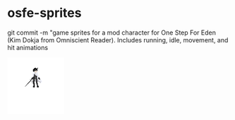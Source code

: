 # osfe-sprites
git commit -m "game sprites for a mod character for One Step For Eden (Kim Dokja from Omniscient Reader). Includes running, idle, movement, and hit animations


![alt text](https://github.com/LaitRider/osfe-sprites/blob/main/pixil-gif-drawing_360.gif)
